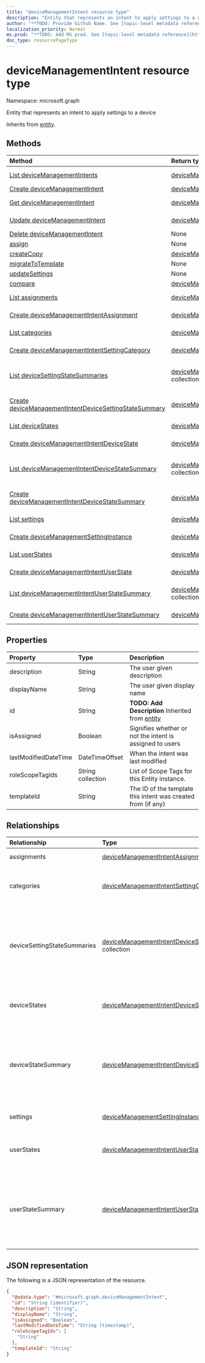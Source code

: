 ```yaml
---
title: "deviceManagementIntent resource type"
description: "Entity that represents an intent to apply settings to a device"
author: "**TODO: Provide Github Name. See [topic-level metadata reference](https://msgo.azurewebsites.net/add/document/guidelines/metadata.html#topic-level-metadata)**"
localization_priority: Normal
ms.prod: "**TODO: Add MS prod. See [topic-level metadata reference](https://msgo.azurewebsites.net/add/document/guidelines/metadata.html#topic-level-metadata)**"
doc_type: resourcePageType
---
```


# deviceManagementIntent resource type

Namespace: microsoft.graph



Entity that represents an intent to apply settings to a device


Inherits from [entity](../resources/entity.md).

## Methods
|Method|Return type|Description|
|:---|:---|:---|
|[List deviceManagementIntents](../api/devicemanagementintent-list.md)|[deviceManagementIntent](../resources/devicemanagementintent.md) collection|Get a list of the [deviceManagementIntent](../resources/devicemanagementintent.md) objects and their properties.|
|[Create deviceManagementIntent](../api/devicemanagementintent-create.md)|[deviceManagementIntent](../resources/devicemanagementintent.md)|Create a new [deviceManagementIntent](../resources/devicemanagementintent.md) object.|
|[Get deviceManagementIntent](../api/devicemanagementintent-get.md)|[deviceManagementIntent](../resources/devicemanagementintent.md)|Read the properties and relationships of a [deviceManagementIntent](../resources/devicemanagementintent.md) object.|
|[Update deviceManagementIntent](../api/devicemanagementintent-update.md)|[deviceManagementIntent](../resources/devicemanagementintent.md)|Update the properties of a [deviceManagementIntent](../resources/devicemanagementintent.md) object.|
|[Delete deviceManagementIntent](../api/devicemanagementintent-delete.md)|None|Deletes a [deviceManagementIntent](../resources/devicemanagementintent.md) object.|
|[assign](../api/devicemanagementintent-assign.md)|None|**TODO: Add Description**|
|[createCopy](../api/devicemanagementintent-createcopy.md)|[deviceManagementIntent](../resources/devicemanagementintent.md)|**TODO: Add Description**|
|[migrateToTemplate](../api/devicemanagementintent-migratetotemplate.md)|None|**TODO: Add Description**|
|[updateSettings](../api/devicemanagementintent-updatesettings.md)|None|**TODO: Add Description**|
|[compare](../api/devicemanagementintent-compare.md)|[deviceManagementSettingComparison](../resources/devicemanagementsettingcomparison.md) collection|**TODO: Add Description**|
|[List assignments](../api/devicemanagementintent-list-assignments.md)|[deviceManagementIntentAssignment](../resources/devicemanagementintentassignment.md) collection|Get the deviceManagementIntentAssignment resources from the assignments navigation property.|
|[Create deviceManagementIntentAssignment](../api/devicemanagementintent-post-assignments.md)|[deviceManagementIntentAssignment](../resources/devicemanagementintentassignment.md)|Create a new deviceManagementIntentAssignment object.|
|[List categories](../api/devicemanagementintent-list-categories.md)|[deviceManagementIntentSettingCategory](../resources/devicemanagementintentsettingcategory.md) collection|Get the deviceManagementIntentSettingCategory resources from the categories navigation property.|
|[Create deviceManagementIntentSettingCategory](../api/devicemanagementintent-post-categories.md)|[deviceManagementIntentSettingCategory](../resources/devicemanagementintentsettingcategory.md)|Create a new deviceManagementIntentSettingCategory object.|
|[List deviceSettingStateSummaries](../api/devicemanagementintent-list-devicesettingstatesummaries.md)|[deviceManagementIntentDeviceSettingStateSummary](../resources/devicemanagementintentdevicesettingstatesummary.md) collection|Get the deviceManagementIntentDeviceSettingStateSummary resources from the deviceSettingStateSummaries navigation property.|
|[Create deviceManagementIntentDeviceSettingStateSummary](../api/devicemanagementintent-post-devicesettingstatesummaries.md)|[deviceManagementIntentDeviceSettingStateSummary](../resources/devicemanagementintentdevicesettingstatesummary.md)|Create a new deviceManagementIntentDeviceSettingStateSummary object.|
|[List deviceStates](../api/devicemanagementintent-list-devicestates.md)|[deviceManagementIntentDeviceState](../resources/devicemanagementintentdevicestate.md) collection|Get the deviceManagementIntentDeviceState resources from the deviceStates navigation property.|
|[Create deviceManagementIntentDeviceState](../api/devicemanagementintent-post-devicestates.md)|[deviceManagementIntentDeviceState](../resources/devicemanagementintentdevicestate.md)|Create a new deviceManagementIntentDeviceState object.|
|[List deviceManagementIntentDeviceStateSummary](../api/devicemanagementintent-list-devicestatesummary.md)|[deviceManagementIntentDeviceStateSummary](../resources/devicemanagementintentdevicestatesummary.md) collection|Get the deviceManagementIntentDeviceStateSummary resources from the deviceStateSummary navigation property.|
|[Create deviceManagementIntentDeviceStateSummary](../api/devicemanagementintent-post-devicestatesummary.md)|[deviceManagementIntentDeviceStateSummary](../resources/devicemanagementintentdevicestatesummary.md)|Create a new deviceManagementIntentDeviceStateSummary object.|
|[List settings](../api/devicemanagementintent-list-settings.md)|[deviceManagementSettingInstance](../resources/devicemanagementsettinginstance.md) collection|Get the deviceManagementSettingInstance resources from the settings navigation property.|
|[Create deviceManagementSettingInstance](../api/devicemanagementintent-post-settings.md)|[deviceManagementSettingInstance](../resources/devicemanagementsettinginstance.md)|Create a new deviceManagementSettingInstance object.|
|[List userStates](../api/devicemanagementintent-list-userstates.md)|[deviceManagementIntentUserState](../resources/devicemanagementintentuserstate.md) collection|Get the deviceManagementIntentUserState resources from the userStates navigation property.|
|[Create deviceManagementIntentUserState](../api/devicemanagementintent-post-userstates.md)|[deviceManagementIntentUserState](../resources/devicemanagementintentuserstate.md)|Create a new deviceManagementIntentUserState object.|
|[List deviceManagementIntentUserStateSummary](../api/devicemanagementintent-list-userstatesummary.md)|[deviceManagementIntentUserStateSummary](../resources/devicemanagementintentuserstatesummary.md) collection|Get the deviceManagementIntentUserStateSummary resources from the userStateSummary navigation property.|
|[Create deviceManagementIntentUserStateSummary](../api/devicemanagementintent-post-userstatesummary.md)|[deviceManagementIntentUserStateSummary](../resources/devicemanagementintentuserstatesummary.md)|Create a new deviceManagementIntentUserStateSummary object.|

## Properties
|Property|Type|Description|
|:---|:---|:---|
|description|String|The user given description|
|displayName|String|The user given display name|
|id|String|**TODO: Add Description** Inherited from [entity](../resources/entity.md)|
|isAssigned|Boolean|Signifies whether or not the intent is assigned to users|
|lastModifiedDateTime|DateTimeOffset|When the intent was last modified|
|roleScopeTagIds|String collection|List of Scope Tags for this Entity instance.|
|templateId|String|The ID of the template this intent was created from (if any)|

## Relationships
|Relationship|Type|Description|
|:---|:---|:---|
|assignments|[deviceManagementIntentAssignment](../resources/devicemanagementintentassignment.md) collection|Collection of assignments|
|categories|[deviceManagementIntentSettingCategory](../resources/devicemanagementintentsettingcategory.md) collection|Collection of setting categories within the intent|
|deviceSettingStateSummaries|[deviceManagementIntentDeviceSettingStateSummary](../resources/devicemanagementintentdevicesettingstatesummary.md) collection|Collection of settings and their states and counts of devices that belong to corresponding state for all settings within the intent|
|deviceStates|[deviceManagementIntentDeviceState](../resources/devicemanagementintentdevicestate.md) collection|Collection of states of all devices that the intent is applied to|
|deviceStateSummary|[deviceManagementIntentDeviceStateSummary](../resources/devicemanagementintentdevicestatesummary.md)|A summary of device states and counts of devices that belong to corresponding state for all devices that the intent is applied to|
|settings|[deviceManagementSettingInstance](../resources/devicemanagementsettinginstance.md) collection|Collection of all settings to be applied|
|userStates|[deviceManagementIntentUserState](../resources/devicemanagementintentuserstate.md) collection|Collection of states of all users that the intent is applied to|
|userStateSummary|[deviceManagementIntentUserStateSummary](../resources/devicemanagementintentuserstatesummary.md)|A summary of user states and counts of users that belong to corresponding state for all users that the intent is applied to|

## JSON representation
The following is a JSON representation of the resource.
<!-- {
  "blockType": "resource",
  "keyProperty": "id",
  "@odata.type": "microsoft.graph.deviceManagementIntent",
  "baseType": "microsoft.graph.entity",
  "openType": false
}
-->
``` json
{
  "@odata.type": "#microsoft.graph.deviceManagementIntent",
  "id": "String (identifier)",
  "description": "String",
  "displayName": "String",
  "isAssigned": "Boolean",
  "lastModifiedDateTime": "String (timestamp)",
  "roleScopeTagIds": [
    "String"
  ],
  "templateId": "String"
}
```

